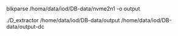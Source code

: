 blkparse /homa/data/iod/DB-data/nvme2n1 -o output

./D_extractor /home/data/iod/DB-data/output /home/data/iod/DB-data/output-dc